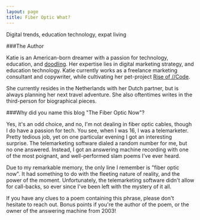 ```yaml
---
layout: page
title: Fiber Optic What?
---
```


<div class="message">
  Digital trends, education technology, expat living
</div>

###The Author

Katie is an American-born dreamer with a passion for technology, education, and [doodling](http://fiberopticnow.tumblr.com). Her expertise lies in digital marketing strategy, and education technology. Katie currently works as a freelance marketing consultant and copywriter, while cultivating her pet-project [Rise of //Code](http://www.riseofcode.com). 

She currently resides in the Netherlands with her Dutch partner, but is always planning her next travel adventure. She also oftentimes writes in the third-person for biographical pieces.

###Why did you name this blog "The Fiber Optic Now"?

Yes, it's an odd choice, and no, I'm not dealing in fiber optic cables, though I do have a passion for tech. You see, when I was 16, I was a telemarketer. Pretty tedious job, yet on one particular evening I got an interesting surprise. The telemarketing software dialed a random number for me, but no one answered. Instead, I got an answering machine recording with one of the most poignant, and well-performed slam poems I've ever heard. 

Due to my remarkable memory, the only line I remember is "fiber optic now". It had something to do with the fleeting nature of reality, and the power of the moment. Unfortunately, the telemarketing software didn't allow for call-backs, so ever since I've been left with the mystery of it all. 

If you have any clues to a poem containing this phrase, please don't hesitate to reach out. Bonus points if you're the author of the poem, or the owner of the answering machine from 2003!